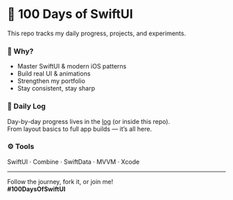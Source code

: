 # 💯 100 Days of SwiftUI


This repo tracks my daily progress, projects, and experiments.

### 🧠 Why?
- Master SwiftUI & modern iOS patterns
- Build real UI & animations
- Strengthen my portfolio
- Stay consistent, stay sharp

### 📅 Daily Log
Day-by-day progress lives in the [log](./log.md) (or inside this repo).  
From layout basics to full app builds — it’s all here.

### ⚙️ Tools
SwiftUI · Combine · SwiftData · MVVM · Xcode

---

Follow the journey, fork it, or join me!  
**#100DaysOfSwiftUI**
